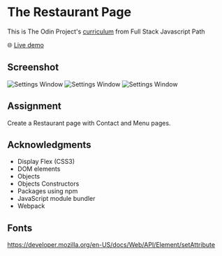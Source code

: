 # The Restaurant Page

This is The Odin Project's [curriculum](https://www.theodinproject.com/paths/full-stack-javascript/courses/javascript/lessons/restaurant-page) from Full Stack Javascript Path

:globe_with_meridians: [Live demo](https://htmlpreview.github.io/?https://github.com/Jess2D/theodinproject-restaurant-page/blob/master/dist/index.html)

## Screenshot
![Settings Window](https://github.com/Jess2D/theodinproject-restaurant-page/blob/master/img/dist/Screenshot1.PNG)
![Settings Window](https://github.com/Jess2D/theodinproject-restaurant-page/blob/master/dist/img/Screenshot2.PNG)
![Settings Window](https://github.com/Jess2D/theodinproject-restaurant-page/blob/master/dist/img/Screenshot3.PNG)
## Assignment
Create a Restaurant page with Contact and Menu pages.

## Acknowledgments
- Display Flex (CSS3)
- DOM elements
- Objects 
- Objects Constructors
- Packages using npm
- JavaScript module bundler
- Webpack

## Fonts
https://developer.mozilla.org/en-US/docs/Web/API/Element/setAttribute




